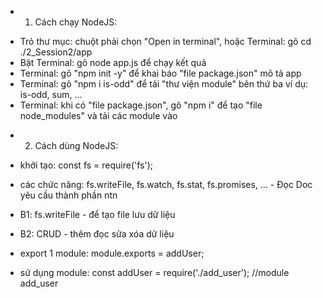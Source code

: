 * 1. Cách chạy NodeJS:
+ Trỏ thư mục: chuột phải chọn "Open in terminal", hoặc Terminal: gõ cd ./2_Session2/app
+ Bật Terminal: gõ node app.js để chạy kết quả
+ Terminal: gõ "npm init -y" để khai báo "file package.json" mô tả app
+ Terminal: gõ "npm i is-odd" để tải "thư viện module" bên thứ ba ví dụ: is-odd, sum, ...
+ Terminal: khi có "file package.json", gõ "npm i" để tạo "file node_modules" và tải các module vào

* 2. Cách dùng NodeJS:
+ khởi tạo: 
    const fs = require('fs');

+ các chức năng:
    fs.writeFile, fs.watch, fs.stat, fs.promises, ... - Đọc Doc yêu cầu thành phần ntn

+ B1: fs.writeFile - để tạo file lưu dữ liệu
+ B2: CRUD - thêm đọc sửa xóa dữ liệu

+ export 1 module:
    module.exports = addUser; 

+ sử dụng module:
    const addUser = require('./add_user'); //module add_user

